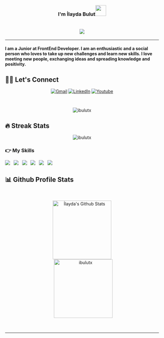 
<h3 align="center"> I'm İlayda Bulut<img src="https://media.giphy.com/media/hvRJCLFzcasrR4ia7z/giphy.gif" width="35"></h3>
<h1 align="center"><img src="https://media.giphy.com/media/BuRqINxjkPRLFMmpUL/giphy.gif"></h1>

<hr/>
<h4>I am a Junior at FrontEnd Developer. I am an enthusiastic and a social person who loves to take up new challenges and learn new skills. I love meeting new people, exchanging ideas and spreading knowledge and positivity.</h4>

## 🙋‍♀️ Let's Connect
<p align="center">
	<a href="mailto:ilaydabulut201@gmail.com"><img src="https://img.icons8.com/?size=35&id=124379&format=png" alt="Gmail"/></a>
	<a href="https://www.linkedin.com/in/ilayda-bulut-21a42b21a/"><img src="https://img.icons8.com/?size=35&id=60444&format=png" alt="LinkedIn"/></a>
	<a href="https://www.youtube.com/channel/UCx4bX9kNKPscw-Zy3NO28nA"><img src="https://img.icons8.com/?size=35&id=37326&format=png" alt="Youtube"/></a>
	
</p>
<br>
<p align="center"> <img src="https://komarev.com/ghpvc/?username=ibulutx&label=Profile%20views&color=ff69b4&style=for-the-badge" alt="ibulutx" /> </p>

## 🔥 Streak Stats
<p align="center"><img src="https://github-readme-streak-stats.herokuapp.com/?user=ibulutx&theme=algolia" alt="ibulutx"  /></p>





### 👉  My Skills
<p align="left"> 
<img src="https://img.shields.io/badge/html5-%23E34F26.svg?style=for-the-badge&logo=html5&logoColor=white">&nbsp;&nbsp;
<img src="https://img.shields.io/badge/css3-%231572B6.svg?style=for-the-badge&logo=css3&logoColor=white">&nbsp;&nbsp;
<img src="https://img.shields.io/badge/javascript-%23323330.svg?style=for-the-badge&logo=javascript&logoColor=%23F7DF1E">&nbsp;&nbsp;
<img src="https://img.shields.io/badge/-ReactJs-61DAFB?logo=react&logoColor=white&style=for-the-badge">&nbsp;&nbsp;
<img src="https://img.shields.io/badge/git-%23F05033.svg?style=for-the-badge&logo=git&logoColor=white">&nbsp;&nbsp;
<img src="https://img.shields.io/badge/github-%23121011.svg?style=for-the-badge&logo=github&logoColor=white">&nbsp;&nbsp;
</p>



## 📊 Github Profile  Stats 

  <br/>
  <p align="center">
    <a href="https://github.com/anuraghazra/github-readme-stats"><img alt="İlayda's Github Stats" src="https://github-readme-stats.vercel.app/api?username=ibulutx&show_icons=true&count_private=true&theme=algolia" height="192px"/></a>
<br/>
  &nbsp;
	  <img src="https://github-readme-stats.vercel.app/api/top-langs?username=ibulutx&show_icons=true&locale=en&layout=compact&theme=algolia" alt="ibulutx" height="192px"/>
  <br/>
 
  </p>


<br/>


<hr/>









